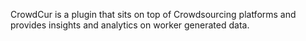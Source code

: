 CrowdCur is a plugin that sits on top of Crowdsourcing platforms and provides insights and analytics on worker generated data.